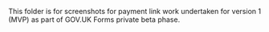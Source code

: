 This folder is for screenshots for payment link work undertaken for version 1 (MVP) as part of GOV.UK Forms private beta phase. 
